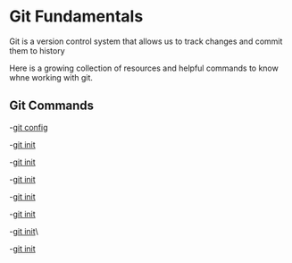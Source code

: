 # Git Fundamentals

Git is a version control system that allows us to track changes and commit them to history

Here is a growing collection of resources and helpful commands to know whne working with git.

## Git Commands

-[git config](./commands/Config.md)

-[git init](./commands/Init.md)

-[git init](./commands/Add.md)

-[git init](./commands/Commit.md)

-[git init](./commands/Remote.md)

-[git init](./commands/Push.md)

-[git init](./commands/Pull.md)\

-[git init](./commands/Status.md)